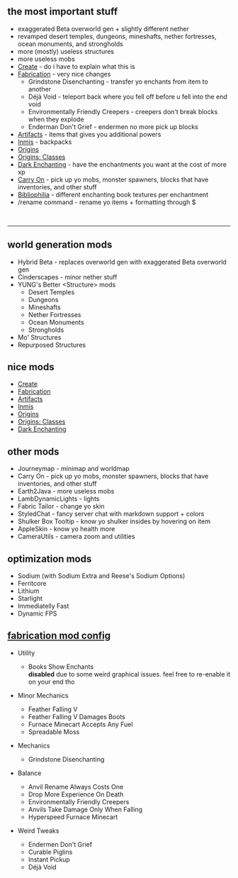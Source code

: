 ## the most important stuff
- exaggerated Beta overworld gen + slightly different nether
- revamped desert temples, dungeons, mineshafts, nether fortresses, ocean monuments, and strongholds
- more (mostly) useless structures
- more useless mobs
- [Create](https://modrinth.com/mod/create-fabric) - do i have to explain what this is
- [Fabrication](https://falsehoodmc.github.io/) - very nice changes
  - Grindstone Disenchanting - transfer yo enchants from item to another
  - Déjà Void - teleport back where you fell off before u fell into the end void
  - Environmentally Friendly Creepers - creepers don't break blocks when they explode
  - Enderman Don't Grief - endermen no more pick up blocks
- [Artifacts](https://modrinth.com/mod/artifacts) - items that gives you additional powers
- [Inmis](https://www.curseforge.com/minecraft/mc-mods/inmis) - backpacks
- [Origins](https://modrinth.com/mod/origins)
- [Origins: Classes](https://modrinth.com/mod/origins-classes)
- [Dark Enchanting](https://modrinth.com/mod/dark-enchanting) - have the enchantments you want at the cost of more xp
- [Carry On](https://modrinth.com/mod/carry-on) - pick up yo mobs, monster spawners, blocks that have inventories, and other stuff
- [Bibliophilia](https://www.planetminecraft.com/texture-pack/bibliophilia/) - different enchanting book textures per enchantment
- /rename command - rename yo items + formatting through $

<br><hr>

## world generation mods
- Hybrid Beta - replaces overworld gen with exaggerated Beta overworld gen
- Cinderscapes - minor nether stuff
- YUNG's Better \<Structure\> mods
  - Desert Temples
  - Dungeons
  - Mineshafts
  - Nether Fortresses
  - Ocean Monuments
  - Strongholds
- Mo' Structures
- Repurposed Structures

## nice mods
- [Create](https://modrinth.com/mod/create-fabric)
- [Fabrication](https://modrinths.com/fabrication)
- [Artifacts](https://modrinth.com/mod/artifacts)
- [Inmis](https://www.curseforge.com/minecraft/mc-mods/inmis)
- [Origins](https://modrinth.com/mod/origins)
- [Origins: Classes](https://modrinth.com/mod/origins-classes)
- [Dark Enchanting](https://modrinth.com/mod/dark-enchanting)

## other mods
- Journeymap - minimap and worldmap
- Carry On - pick up yo mobs, monster spawners, blocks that have inventories, and other stuff
- Earth2Java - more useless mobs
- LambDynamicLights - lights
- Fabric Tailor - change yo skin
- StyledChat - fancy server chat with markdown support + colors
- Shulker Box Tooltip - know yo shulker insides by hovering on item 
- AppleSkin - know yo health more
- CameraUtils - camera zoom and utilities

## optimization mods
- Sodium (with Sodium Extra and Reese's Sodium Options)
- Ferritcore
- Lithium
- Starlight
- Immediatelly Fast
- Dynamic FPS

## [fabrication mod config](https://falsehoodmc.github.io/)

- Utility
  - Books Show Enchants<br>**disabled** due to some weird graphical issues. feel free to re-enable it on your end tho

- Minor Mechanics
  - Feather Falling V
  - Feather Falling V Damages Boots
  - Furnace Minecart Accepts Any Fuel
  - Spreadable Moss

- Mechanics
  - Grindstone Disenchanting

- Balance
  - Anvil Rename Always Costs One
  - Drop More Experience On Death
  - Environmentally Friendly Creepers
  - Anvils Take Damage Only When Falling
  - Hyperspeed Furnace Minecart

- Weird Tweaks
  - Endermen Don't Grief
  - Curable Piglins
  - Instant Pickup
  - Déjà Void